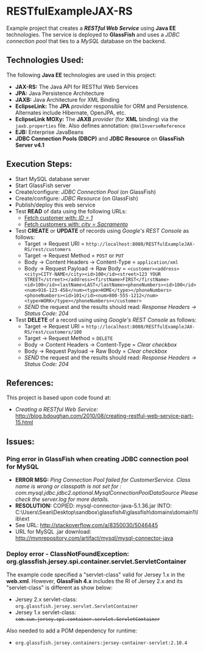 # RESTfulExampleJAX-RS
Example project that creates a _**RESTful Web Service**_ using **Java EE** technologies. The service is deployed to **GlassFish** and uses a *JDBC connection pool* that ties to a *MySQL* database on the backend. 

## Technologies Used:
The following **Java EE** technologies are used in this project:

- **JAX-RS:** The Java API for RESTful Web Services 
- **JPA:** Java Persistence Architecture
- **JAXB:** Java Architecture for XML Binding
- **EclipseLink:** The **JPA** *provider* responsible for ORM and Persistence. Alternates include Hibernate, OpenJPA, etc. 
- **EclipseLink MOXy:** The **JAXB** *provider* (for **XML** binding) via the `jaxb.properties` file. Also defines annotation: `@XmlInverseReference` 
- **EJB:** Enterprise JavaBeans
- **JDBC Connection Pools (DBCP)** and **JDBC Resource** on **GlassFish Server v4.1** 

## Execution Steps:
- Start MySQL database server
- Start GlassFish server
- Create/configure: *JDBC Connection Pool* (on GlassFish)
- Create/configure: *JDBC Resource* (on GlassFish)
- Publish/deploy this web service
- Test **READ** of data using the following URLs:
    - [Fetch customer with: *ID = 1*](http://localhost:8080/RESTfulExampleJAX-RS/rest/customers/1)
    - [Fetch customers with: *city = Sacramento*](http://localhost:8080/RESTfulExampleJAX-RS/rest/customers/findCustomersByCity/Sacramento)
- Test **CREATE** or **UPDATE** of records using *Google's REST Console* as follows:
    - Target -> Request URI = `http://localhost:8080/RESTfulExampleJAX-RS/rest/customers`
    - Target -> Request Method = `POST` or `PUT`
    - Body -> Content Headers -> Content-Type = `application/xml`
    - Body -> Request Payload -> Raw Body = `<customer><address><city>CITY-NAME</city><id>100</id><street>123 YOUR STREET</street></address><firstName>FIRST</firstName><id>100</id><lastName>LAST</lastName><phoneNumbers><id>100</id><num>916-123-456</num><type>HOME</type></phoneNumbers><phoneNumbers><id>101</id><num>800-555-1212</num><type>WORK</type></phoneNumbers></customer>`
    - *SEND* the request and the results should read: *Response Headers -> Status Code: 204*
- Test **DELETE** of a record using using *Google's REST Console* as follows:
    - Target -> Request URI = `http://localhost:8080/RESTfulExampleJAX-RS/rest/customers/100`
    - Target -> Request Method = `DELETE`
    - Body -> Content Headers -> Content-Type = *Clear checkbox*
    - Body -> Request Payload -> Raw Body = *Clear checkbox*
    - *SEND* the request and the results should read: *Response Headers -> Status Code: 204*
        

## References:

This project is based upon code found at:

- <em>Creating a RESTful Web Service:</em> http://blog.bdoughan.com/2010/08/creating-restful-web-service-part-15.html
 
## Issues:

### Ping error in GlassFish when creating JDBC connection pool for MySQL 
- <b>ERROR MSG:</b>
	<em>Ping Connection Pool failed for CustomerService. Class name is wrong or classpath is not set for : com.mysql.jdbc.jdbc2.optional.MysqlConnectionPoolDataSource Please check the server.log for more details.</em>
- <b>RESOLUTION:</b>
  COPIED: mysql-connector-java-5.1.36.jar
  INTO:	C:\Users\Sean\Desktop\sandbox\glassfish4\glassfish\domains\domain1\lib\ext
- See URL: http://stackoverflow.com/a/8350030/5046445
- URL for MySQL .jar download: http://mvnrepository.com/artifact/mysql/mysql-connector-java    

### Deploy error - ClassNotFoundException: org.glassfish.jersey.spi.container.servlet.ServletContainer 
The example code specified a "servlet-class" valid for Jersey 1.x in the <b>web.xml</b>. However, <b>GlassFish 4.x</b> includes the RI of Jersey 2.x and its "servlet-class" is different as show below:

- Jersey 2.x servlet-class: <code>org.glassfish.jersey.servlet.ServletContainer</code>
- Jersey 1.x servlet-class: <code><strike>com.sun.jersey.spi.container.servlet.ServletContainer</strike></code>

Also needed to add a POM dependency for runtime:

- <code>org.glassfish.jersey.containers:jersey-container-servlet:2.10.4</code>

